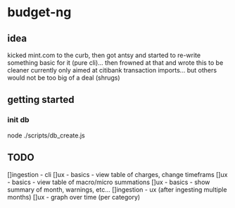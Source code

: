 # budget-ng

## idea
kicked mint.com to the curb, then got antsy and started to re-write something basic for it (pure cli)... then frowned at that and wrote this to be cleaner
currently only aimed at citibank transaction imports... but others would not be too big of a deal (shrugs)

## getting started
### init db
node ./scripts/db_create.js

## TODO
[]ingestion - cli
[]ux - basics - view table of charges, change timeframs
[]ux - basics - view table of macro/micro summations
[]ux - basics - show summary of month, warnings, etc...
[]ingestion - ux
(after ingesting multiple months)
[]ux - graph over time (per category)


